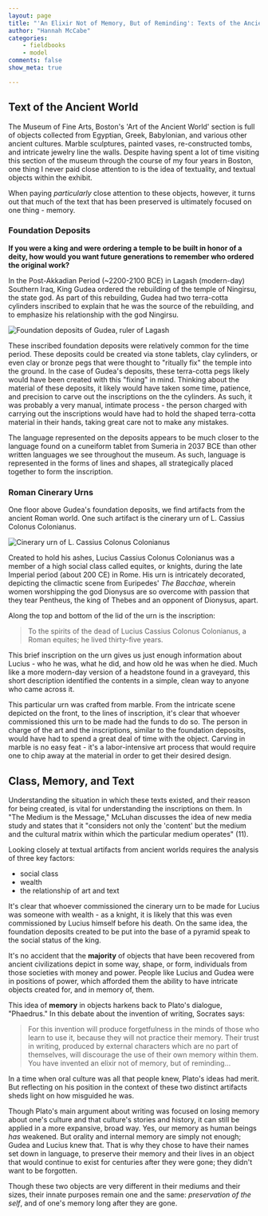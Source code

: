 ```yaml
---
layout: page  
title: "'An Elixir Not of Memory, But of Reminding': Texts of the Ancient World"  
author: "Hannah McCabe"  
categories:  
    - fieldbooks
    - model
comments: false  
show_meta: true   

---
```


## Text of the Ancient World

The Museum of Fine Arts, Boston's 'Art of the Ancient World' section is full of objects collected from Egyptian, Greek, Babylonian, and various other ancient cultures. Marble sculptures, painted vases, re-constructed tombs, and intricate jewelry line the walls. Despite having spent a lot of time visiting this section of the museum through the course of my four years in Boston, one thing I never paid close attention to is the idea of textuality, and textual objects within the exhibit.

When paying *particularly* close attention to these objects, however, it turns out that much of the text that has been preserved is ultimately focused on one thing - memory.

### Foundation Deposits

**If you were a king and were ordering a temple to be built in honor of a deity, how would you want future generations to remember who ordered the original work?**

In the Post-Akkadian Period (~2200-2100 BCE) in Lagash (modern-day) Southern Iraq, King Gudea ordered the rebuilding of the temple of Ningirsu, the state god. As part of this rebuilding, Gudea had two terra-cotta cylinders inscribed to explain that he was the source of the rebuilding, and to emphasize his relationship with the god Ningirsu.

![Foundation deposits of Gudea, ruler of Lagash](https://cdn2.hubspot.net/hubfs/53/IMG_1242.jpg)

These inscribed foundation deposits were relatively common for the time period. These deposits could be created via stone tablets, clay cylinders, or even clay or bronze pegs that were thought to "ritually fix" the temple into the ground. In the case of Gudea's deposits, these terra-cotta pegs likely would have been created with this "fixing" in mind. Thinking about the material of these deposits, it likely would have taken some time, patience, and precision to carve out the inscriptions on the the cylinders. As such, it was probably a very manual, intimate process - the person charged with carrying out the inscriptions would have had to hold the shaped terra-cotta material in their hands, taking great care not to make any mistakes. 

The language represented on the deposits appears to be much closer to the language found on a cuneiform tablet from Sumeria in 2037 BCE than other written languages we see throughout the museum. As such, language is represented in the forms of lines and shapes, all strategically placed together to form the inscription.


### Roman Cinerary Urns

One floor above Gudea's foundation deposits, we find artifacts from the ancient Roman world. One such artifact is the cinerary urn of L. Cassius Colonus Colonianus. 

![Cinerary urn of L. Cassius Colonus Colonianus](https://cdn2.hubspot.net/hubfs/53/IMG_1295.jpg)

Created to hold his ashes, Lucius Cassius Colonus Colonianus was a member of a high social class called equites, or knights, during the late Imperial period (about 200 CE) in Rome. His urn is intricately decorated, depicting the climactic scene from Euripedes' *The Bacchae*, wherein women worshipping the god Dionysus are so overcome with passion that they tear Pentheus, the king of Thebes and an opponent of Dionysus, apart.

Along the top and bottom of the lid of the urn is the inscription: 

>To the spirits of the dead of Lucius Cassius Colonus Colonianus, a Roman equites; he lived thirty-five years.

This brief inscription on the urn gives us just enough information about Lucius - who he was, what he did, and how old he was when he died. Much like  a more modern-day version of a headstone found in a graveyard, this short description identified the contents in a simple, clean way to anyone who came across it.

This particular urn was crafted from marble. From the intricate scene depicted on the front, to the lines of inscription, it's clear that whoever commissioned this urn to be made had the funds to do so. The person in charge of the art and the inscriptions, similar to the foundation deposits, would have had to spend a great deal of time with the object. Carving in marble is no easy feat - it's a labor-intensive art process that would require one to chip away at the material in order to get their desired design. 


## Class, Memory, and Text

Understanding the situation in which these texts existed, and their reason for being created, is vital for understanding the inscriptions on them. In "The Medium is the Message," McLuhan discusses the idea of new media study and states that it "considers not only the 'content' but the medium and the cultural matrix within which the particular medium operates" (11).

Looking closely at textual artifacts from ancient worlds requires the analysis of three key factors:  

* social class 
* wealth 
* the relationship of art and text

It's clear that whoever commissioned the cinerary urn to be made for Lucius was someone with wealth - as a knight, it is likely that this was even commissioned by Lucius himself before his death. On the same idea, the foundation deposits created to be put into the base of a pyramid speak to the social status of the king.

It's no accident that the **majority** of objects that have been recovered from ancient civilizations depict in some way, shape, or form, individuals from those societies with money and power. People like Lucius and Gudea were in positions of power, which afforded them the ability to have intricate objects created for, and in memory of, them.

This idea of **memory** in objects harkens back to Plato's dialogue, "Phaedrus." In this debate about the invention of writing, Socrates says:

>For this invention will produce forgetfulness in the minds of those who learn to use it, because they will not practice their memory. Their trust in writing, produced by external characters which are no part of themselves, will discourage the use of their own memory within them. You have invented an elixir not of memory, but of reminding...

In a time when oral culture was all that people knew, Plato's ideas had merit. But reflecting on his position in the context of these two distinct artifacts sheds light on how misguided he was.

Though Plato's main argument about writing was focused on losing memory about one's culture and that culture's stories and history, it can still be applied in a more expansive, broad way. Yes, our memory as human beings *has* weakened. But orality and internal memory are simply not enough; Gudea and Lucius knew that. That is why they chose to have their names set down in language, to preserve their memory and their lives in an object that would continue to exist for centuries after they were gone; they didn't want to be forgotten.

Though these two objects are very different in their mediums and their sizes, their innate purposes remain one and the same: *preservation of the self*, and of one's memory long after they are gone.

